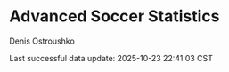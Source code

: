 # Advanced Soccer Statistics
Denis Ostroushko

<!-- gfm -->

Last successful data update: 2025-10-23 22:41:03 CST
